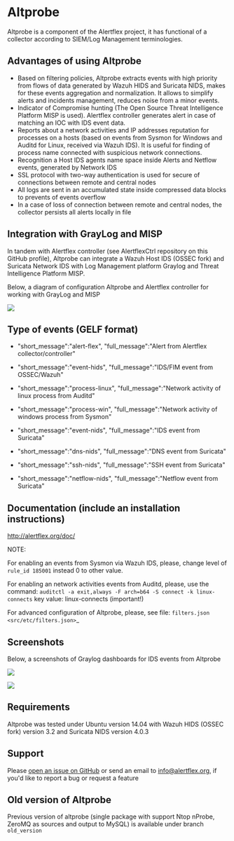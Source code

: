 # Altprobe

Altprobe is a component of the Alertflex project, it has functional of a collector according to SIEM/Log Management terminologies. 

## Advantages of using Altprobe
* Based on filtering policies, Altprobe extracts events with high priority from flows of data generated by Wazuh HIDS and Suricata NIDS, makes for these events aggregation and normalization. It allows to simplify alerts and incidents management, reduces noise from a minor events.
* Indicator of Compromise hunting (The Open Source Threat Intelligence Platform MISP is used). Alertflex controller generates alert in case of matching an IOC with IDS event data.
* Reports about a network activities and IP addresses reputation for processes on a hosts (based on events from Sysmon for Windows and Auditd for Linux, received via Wazuh IDS). It is useful for finding of process name connected with suspicious network connections.
* Recognition a Host IDS agents name space inside Alerts and Netflow events, generated by Network IDS 
* SSL protocol with two-way authentication is used for secure of connections between remote and central nodes
* All logs are sent in an accumulated state inside compressed data blocks to prevents of events overflow
* In a case of loss of connection between remote and central nodes, the collector persists all alerts locally in file

## Integration with GrayLog and MISP
In tandem with Alertflex controller (see AlertflexCtrl repository on this GitHub profile), 
Altprobe can integrate a Wazuh Host IDS (OSSEC fork) and Suricata Network IDS
with Log Management platform Graylog and Threat Intelligence Platform MISP. 

Below, a diagram of configuration Altprobe and Alertflex controller for working with GrayLog and MISP

![](https://github.com/olegzhr/altprobe/blob/master/img/arch.png)

## Type of events (GELF format)

* "short_message":"alert-flex",
"full_message":"Alert from Alertflex collector/controller"

* "short_message":"event-hids",
"full_message":"IDS/FIM event from OSSEC/Wazuh"

* "short_message":"process-linux",
"full_message":"Network activity of linux process from Auditd"

* "short_message":"process-win",
"full_message":"Network activity of windows process from Sysmon"

* "short_message":"event-nids",
"full_message":"IDS event from Suricata"

* "short_message":"dns-nids",
"full_message":"DNS event from Suricata"

* "short_message":"ssh-nids",
"full_message":"SSH event from Suricata"

* "short_message":"netflow-nids",
"full_message":"Netflow event from Suricata"

## Documentation (include an installation instructions)
<http://alertflex.org/doc/>

NOTE:

For enabling an events from Sysmon via Wazuh IDS, please, change level of ``rule_id 185001`` instead 0  to other value.

For enabling an network activities events from Auditd, please, use the command: 
``auditctl -a exit,always -F arch=b64 -S connect -k linux-connects``
key value: linux-connects (important!)

For advanced configuration of Altprobe, please, see file: `filters.json <src/etc/filters.json>`_

## Screenshots
Below, a screenshots of Graylog dashboards for IDS events from Altprobe

![](https://github.com/olegzhr/altprobe/blob/master/img/graylog1.jpg)

![](https://github.com/olegzhr/altprobe/blob/master/img/graylog2.jpg)

## Requirements
Altprobe was tested under Ubuntu version 14.04 with Wazuh HIDS (OSSEC fork) version 3.2 and Suricata NIDS version 4.0.3

## Support
Please [open an issue on GitHub](https://github.com/olegzhr/altprobe/issues) or send an email to <info@alertflex.org>,
if you'd like to report a bug or request a feature 


## Old version of Altprobe 
Previous version of altprobe (single package with support Ntop nProbe, ZeroMQ as sources and output to MySQL) is available under branch ``old_version``


